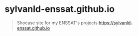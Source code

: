 # sylvanld-enssat.github.io

> Shocase site for my ENSSAT's projects
> https://sylvanld-enssat.github.io

